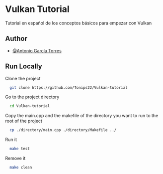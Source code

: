 
# Vulkan Tutorial

Tutorial en español de los conceptos básicos para empezar con Vulkan


## Author

- [@Antonio García Torres](https://github.com/Tonips22)


## Run Locally

Clone the project

```bash
  git clone https://github.com/Tonips22/Vulkan-tutorial
```

Go to the project directory

```bash
  cd Vulkan-tutorial
```

Copy the main.cpp and the makefile of the directory you want to run to the root of the project 

```bash
  cp ./directory/main.cpp ./directory/Makefile ../
```

Run it

```bash
  make test
```

Remove it

```bash
  make clean
```


